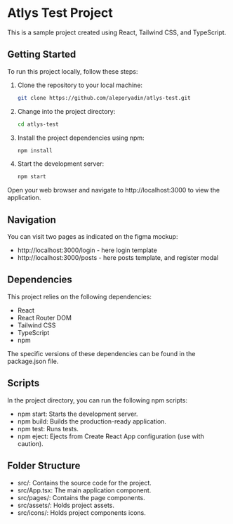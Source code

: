 # Atlys Test Project

This is a sample project created using React, Tailwind CSS, and TypeScript.

## Getting Started

To run this project locally, follow these steps:

1. Clone the repository to your local machine:

   ```bash
   git clone https://github.com/aleporyadin/atlys-test.git
   ```
2. Change into the project directory:
    ```bash
    cd atlys-test
    ```
3. Install the project dependencies using npm:

    ```bash
    npm install
    ```

4. Start the development server:

    ```bash
    npm start
    ```
Open your web browser and navigate to http://localhost:3000 to view the application.

## Navigation
   You can visit two pages as indicated on the figma mockup:
*    http://localhost:3000/login - here login template
*    http://localhost:3000/posts - here posts template, and register modal
## Dependencies
This project relies on the following dependencies:

* React
* React Router DOM
* Tailwind CSS
* TypeScript
* npm

The specific versions of these dependencies can be found in the package.json file.

## Scripts
In the project directory, you can run the following npm scripts:

* npm start: Starts the development server.
* npm build: Builds the production-ready application.
* npm test: Runs tests.
* npm eject: Ejects from Create React App configuration (use with caution).

## Folder Structure

* src/: Contains the source code for the project.
* src/App.tsx: The main application component.
* src/pages/: Contains the page components.
* src/assets/: Holds project assets.
* src/icons/: Holds project components icons.
